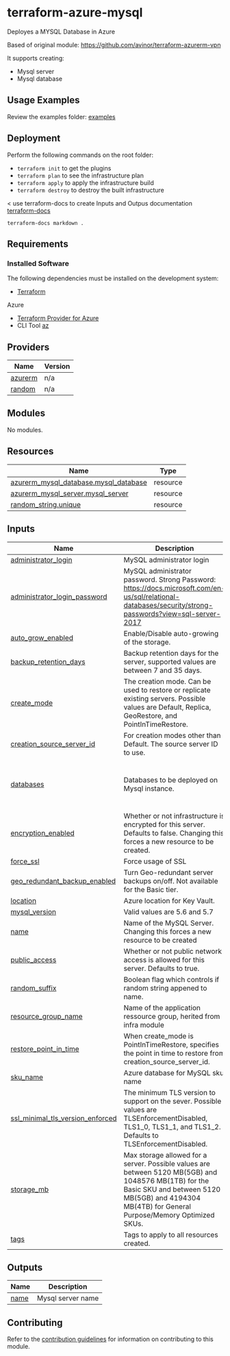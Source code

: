 # terraform-azure-mysql

Deployes a MYSQL Database in Azure

Based of original module: https://github.com/avinor/terraform-azurerm-vpn

It supports creating:

- Mysql server
- Mysql database


## Usage Examples
Review the examples folder: [examples](./examples)


## Deployment
Perform the following commands on the root folder:

- `terraform init` to get the plugins
- `terraform plan` to see the infrastructure plan
- `terraform apply` to apply the infrastructure build
- `terraform destroy` to destroy the built infrastructure


< use terraform-docs to create Inputs and Outpus documentation  [terraform-docs](https://github.com/terraform-docs/terraform-docs)

`terraform-docs markdown .`


## Requirements
### Installed Software
The following dependencies must be installed on the development system:

- [Terraform](https://www.terraform.io/downloads.html) 

Azure  
- [Terraform Provider for Azure](https://github.com/hashicorp/terraform-provider-azurerm)
- CLI Tool [az](https://docs.microsoft.com/en-us/cli/azure/)


## Providers

| Name | Version |
|------|---------|
| <a name="provider_azurerm"></a> [azurerm](#provider\_azurerm) | n/a |
| <a name="provider_random"></a> [random](#provider\_random) | n/a |

## Modules

No modules.

## Resources

| Name | Type |
|------|------|
| [azurerm_mysql_database.mysql_database](https://registry.terraform.io/providers/hashicorp/azurerm/latest/docs/resources/mysql_database) | resource |
| [azurerm_mysql_server.mysql_server](https://registry.terraform.io/providers/hashicorp/azurerm/latest/docs/resources/mysql_server) | resource |
| [random_string.unique](https://registry.terraform.io/providers/hashicorp/random/latest/docs/resources/string) | resource |

## Inputs

| Name | Description | Type | Default | Required |
|------|-------------|------|---------|:--------:|
| <a name="input_administrator_login"></a> [administrator\_login](#input\_administrator\_login) | MySQL administrator login | `string` | n/a | yes |
| <a name="input_administrator_login_password"></a> [administrator\_login\_password](#input\_administrator\_login\_password) | MySQL administrator password. Strong Password: https://docs.microsoft.com/en-us/sql/relational-databases/security/strong-passwords?view=sql-server-2017 | `string` | n/a | yes |
| <a name="input_auto_grow_enabled"></a> [auto\_grow\_enabled](#input\_auto\_grow\_enabled) | Enable/Disable auto-growing of the storage. | `bool` | `false` | no |
| <a name="input_backup_retention_days"></a> [backup\_retention\_days](#input\_backup\_retention\_days) | Backup retention days for the server, supported values are between 7 and 35 days. | `number` | `10` | no |
| <a name="input_create_mode"></a> [create\_mode](#input\_create\_mode) | The creation mode. Can be used to restore or replicate existing servers. Possible values are Default, Replica, GeoRestore, and PointInTimeRestore. | `string` | `"Default"` | no |
| <a name="input_creation_source_server_id"></a> [creation\_source\_server\_id](#input\_creation\_source\_server\_id) | For creation modes other than Default. The source server ID to use. | `string` | `null` | no |
| <a name="input_databases"></a> [databases](#input\_databases) | Databases to be deployed on Mysql instance. | <pre>map(object({<br>      resource_group_name = string<br>      charset             = string<br>      collation           = string<br>  }))</pre> | `{}` | no |
| <a name="input_encryption_enabled"></a> [encryption\_enabled](#input\_encryption\_enabled) | Whether or not infrastructure is encrypted for this server. Defaults to false. Changing this forces a new resource to be created. | `bool` | `false` | no |
| <a name="input_force_ssl"></a> [force\_ssl](#input\_force\_ssl) | Force usage of SSL | `bool` | `true` | no |
| <a name="input_geo_redundant_backup_enabled"></a> [geo\_redundant\_backup\_enabled](#input\_geo\_redundant\_backup\_enabled) | Turn Geo-redundant server backups on/off. Not available for the Basic tier. | `bool` | `true` | no |
| <a name="input_location"></a> [location](#input\_location) | Azure location for Key Vault. | `string` | n/a | yes |
| <a name="input_mysql_version"></a> [mysql\_version](#input\_mysql\_version) | Valid values are 5.6 and 5.7 | `string` | `"5.7"` | no |
| <a name="input_name"></a> [name](#input\_name) | Name of the MySQL Server. Changing this forces a new resource to be created | `string` | n/a | yes |
| <a name="input_public_access"></a> [public\_access](#input\_public\_access) | Whether or not public network access is allowed for this server. Defaults to true. | `bool` | `true` | no |
| <a name="input_random_suffix"></a> [random\_suffix](#input\_random\_suffix) | Boolean flag which controls if random string appened to name. | `bool` | `false` | no |
| <a name="input_resource_group_name"></a> [resource\_group\_name](#input\_resource\_group\_name) | Name of the application ressource group, herited from infra module | `string` | n/a | yes |
| <a name="input_restore_point_in_time"></a> [restore\_point\_in\_time](#input\_restore\_point\_in\_time) | When create\_mode is PointInTimeRestore, specifies the point in time to restore from creation\_source\_server\_id. | `string` | `null` | no |
| <a name="input_sku_name"></a> [sku\_name](#input\_sku\_name) | Azure database for MySQL sku name | `string` | `"GP_Gen5_2"` | no |
| <a name="input_ssl_minimal_tls_version_enforced"></a> [ssl\_minimal\_tls\_version\_enforced](#input\_ssl\_minimal\_tls\_version\_enforced) | The minimum TLS version to support on the sever. Possible values are TLSEnforcementDisabled, TLS1\_0, TLS1\_1, and TLS1\_2. Defaults to TLSEnforcementDisabled. | `string` | `"TLSEnforcementDisabled"` | no |
| <a name="input_storage_mb"></a> [storage\_mb](#input\_storage\_mb) | Max storage allowed for a server. Possible values are between 5120 MB(5GB) and 1048576 MB(1TB) for the Basic SKU and between 5120 MB(5GB) and 4194304 MB(4TB) for General Purpose/Memory Optimized SKUs. | `number` | `5120` | no |
| <a name="input_tags"></a> [tags](#input\_tags) | Tags to apply to all resources created. | `map(string)` | `{}` | no |

## Outputs

| Name | Description |
|------|-------------|
| <a name="output_name"></a> [name](#output\_name) | Mysql server name |

## Contributing

Refer to the [contribution guidelines](./CONTRIBUTING.md) for
information on contributing to this module.
